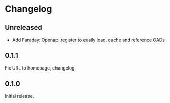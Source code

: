 # Changelog

## Unreleased

- Add Faraday::Openapi.register to easily load, cache and reference OADs

## 0.1.1

Fix URL to homepage, changelog

## 0.1.0

Initial release.
